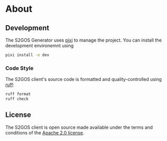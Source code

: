 # About

## Development

The S2GOS Generator uses [pixi](https://pixi.sh/dev/) to manage the project. You can install the development environemnt using

```bash
pixi install -e dev
```

### Code Style

The S2GOS client's source code is formatted and quality-controlled 
using [ruff](https://docs.astral.sh/ruff/):

```bash
ruff format
ruff check
```

## License

The S2GOS client is open source made available under the terms and conditions of the 
[Apache 2.0 license](https://www.apache.org/licenses/LICENSE-2.0.html).